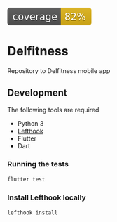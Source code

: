 ![Coverage](./coverage_badge.svg?sanitize=true)

# Delfitness
Repository to Delfitness mobile app 

## Development
The following tools are required
 - Python 3
 - [Lefthook](https://github.com/evilmartians/lefthook)
 - Flutter
 - Dart

### Running the tests
```bash
flutter test
```

### Install Lefthook locally
```bash
lefthook install
```
